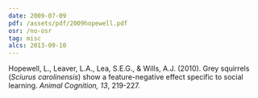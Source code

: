 ```yaml
---
date: 2009-07-09
pdf: /assets/pdf/2009hopewell.pdf
osr: /no-osr
tag: misc
alcs: 2013-09-10
---
```


Hopewell, L., Leaver, L.A., Lea, S.E.G., & Wills, A.J. (2010). Grey squirrels (_Sciurus carolinensis_) show a feature-negative effect specific to social learning. _Animal Cognition, 13_, 219-227. 


